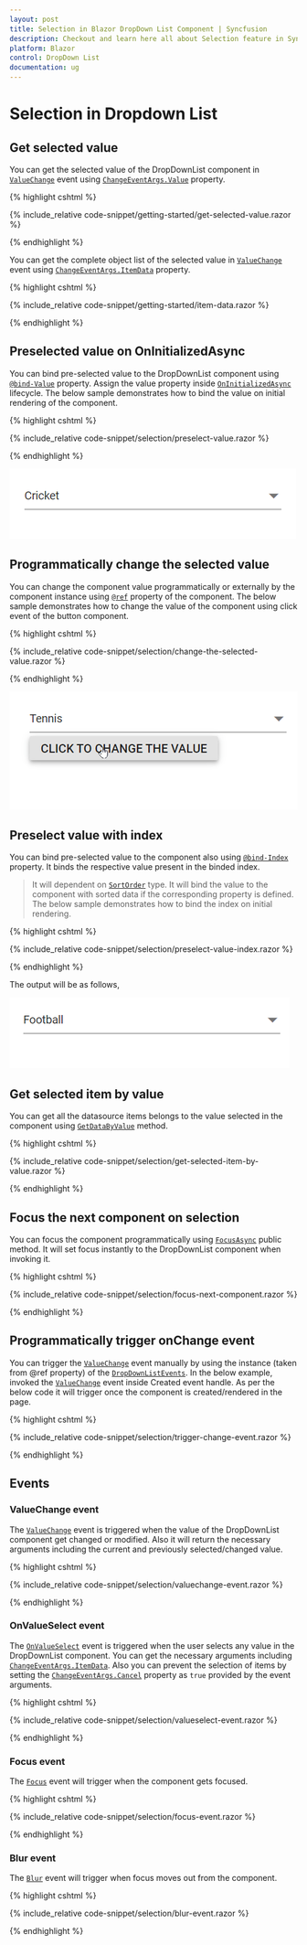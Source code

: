 ```yaml
---
layout: post
title: Selection in Blazor DropDown List Component | Syncfusion
description: Checkout and learn here all about Selection feature in Syncfusion Blazor DropDownList component and more.
platform: Blazor
control: DropDown List
documentation: ug
---
```


# Selection in Dropdown List

## Get selected value

You can get the selected value of the DropDownList component in [`ValueChange`](https://help.syncfusion.com/cr/blazor/Syncfusion.Blazor.DropDowns.DropDownListEvents-2.html#Syncfusion_Blazor_DropDowns_DropDownListEvents_2_ValueChange) event using [`ChangeEventArgs.Value`](https://help.syncfusion.com/cr/blazor/Syncfusion.Blazor.DropDowns.ChangeEventArgs-2.html#Syncfusion_Blazor_DropDowns_ChangeEventArgs_2_Value) property.

{% highlight cshtml %}

{% include_relative code-snippet/getting-started/get-selected-value.razor %}

{% endhighlight %}

You can get the complete object list of the selected value in [`ValueChange`](https://help.syncfusion.com/cr/blazor/Syncfusion.Blazor.DropDowns.DropDownListEvents-2.html#Syncfusion_Blazor_DropDowns_DropDownListEvents_2_ValueChange) event using [`ChangeEventArgs.ItemData`](https://help.syncfusion.com/cr/blazor/Syncfusion.Blazor.DropDowns.ChangeEventArgs-2.html#Syncfusion_Blazor_DropDowns_ChangeEventArgs_2_ItemData) property.

{% highlight cshtml %}

{% include_relative code-snippet/getting-started/item-data.razor %}

{% endhighlight %}

## Preselected value on OnInitializedAsync

You can bind pre-selected value to the DropDownList component using [`@bind-Value`](https://help.syncfusion.com/cr/blazor/Syncfusion.Blazor.DropDowns.SfDropDownList-2.html#Syncfusion_Blazor_DropDowns_SfDropDownList_2_Value) property. Assign the value property inside [`OnInitializedAsync`](https://learn.microsoft.com/en-us/aspnet/core/blazor/components/lifecycle?view=aspnetcore-6.0#component-initialization-oninitializedasync) lifecycle. The below sample demonstrates how to bind the value on initial rendering of the component.

{% highlight cshtml %}

{% include_relative code-snippet/selection/preselect-value.razor %}

{% endhighlight %}

![Blazor DropDownList with pre-select value](./images/selection/blazor_dropdown_preselect-value.png)

## Programmatically change the selected value

You can change the component value programmatically or externally by the component instance using [`@ref`](https://learn.microsoft.com/en-us/dotnet/csharp/language-reference/keywords/ref) property of the component. The below sample demonstrates how to change the value of the component using click event of the button component.

{% highlight cshtml %}

{% include_relative code-snippet/selection/change-the-selected-value.razor %}

{% endhighlight %}

![Blazor DropDownList with pre-select value before](./images/selection/blazor_dropdown_changing-selected-value.gif)

## Preselect value with index

You can bind pre-selected value to the component also using [`@bind-Index`](https://help.syncfusion.com/cr/blazor/Syncfusion.Blazor.DropDowns.SfDropDownList-2.html#Syncfusion_Blazor_DropDowns_SfDropDownList_2_Index) property. It binds the respective value present in the binded index.

> It will dependent on [`SortOrder`](https://help.syncfusion.com/cr/blazor/Syncfusion.Blazor.DropDowns.SortOrder.html) type. It will bind the value to the component with sorted data if the corresponding property is defined.
The below sample demonstrates how to bind the index on initial rendering.

{% highlight cshtml %}

{% include_relative code-snippet/selection/preselect-value-index.razor %}

{% endhighlight %}

The output will be as follows,

![Blazor DropDownList with bind-index](./images/selection/blazor_dropdown_preselect-value-index.png)

## Get selected item by value

You can get all the datasource items belongs to the value selected in the component using [`GetDataByValue`](https://help.syncfusion.com/cr/blazor/Syncfusion.Blazor.DropDowns.SfDropDownList-2.html#Syncfusion_Blazor_DropDowns_SfDropDownList_2_GetDataByValue__0_) method. 

{% highlight cshtml %}

{% include_relative code-snippet/selection/get-selected-item-by-value.razor %}

{% endhighlight %}

## Focus the next component on selection

You can focus the component programmatically using [`FocusAsync`](https://help.syncfusion.com/cr/blazor/Syncfusion.Blazor.DropDowns.SfDropDownList-2.html#Syncfusion_Blazor_DropDowns_SfDropDownList_2_FocusAsync) public method. It will set focus instantly to the DropDownList component when invoking it. 

{% highlight cshtml %}

{% include_relative code-snippet/selection/focus-next-component.razor %}

{% endhighlight %}

## Programmatically trigger onChange event

You can trigger the [`ValueChange`](https://help.syncfusion.com/cr/blazor/Syncfusion.Blazor.DropDowns.DropDownListEvents-2.html#Syncfusion_Blazor_DropDowns_DropDownListEvents_2_ValueChange) event manually by using the instance (taken from @ref property) of the [`DropDownListEvents`](https://help.syncfusion.com/cr/blazor/Syncfusion.Blazor.DropDowns.DropDownListEvents-2.html). In the below example, invoked the [`ValueChange`](https://help.syncfusion.com/cr/blazor/Syncfusion.Blazor.DropDowns.DropDownListEvents-2.html#Syncfusion_Blazor_DropDowns_DropDownListEvents_2_ValueChange) event inside Created event handle. As per the below code it will trigger once the component is created/rendered in the page.

{% highlight cshtml %}

{% include_relative code-snippet/selection/trigger-change-event.razor %}

{% endhighlight %}

## Events

### ValueChange event

The [`ValueChange`](https://help.syncfusion.com/cr/blazor/Syncfusion.Blazor.DropDowns.DropDownListEvents-2.html#Syncfusion_Blazor_DropDowns_DropDownListEvents_2_ValueChange) event is triggered when the value of the DropDownList component get changed or modified. Also it will return the necessary arguments including the current and previously selected/changed value.

{% highlight cshtml %}

{% include_relative code-snippet/selection/valuechange-event.razor %}

{% endhighlight %}

### OnValueSelect event

The [`OnValueSelect`](https://help.syncfusion.com/cr/blazor/Syncfusion.Blazor.DropDowns.DropDownListEvents-2.html#Syncfusion_Blazor_DropDowns_DropDownListEvents_2_OnValueSelect) event is triggered when the user selects any value in the DropDownList component. You can get the necessary arguments including [`ChangeEventArgs.ItemData`](https://help.syncfusion.com/cr/blazor/Syncfusion.Blazor.DropDowns.ChangeEventArgs-2.html#Syncfusion_Blazor_DropDowns_ChangeEventArgs_2_ItemData). Also you can prevent the selection of items by setting the [`ChangeEventArgs.Cancel`](https://help.syncfusion.com/cr/blazor/Syncfusion.Blazor.DropDowns.ChangeEventArgs-2.html#Syncfusion_Blazor_DropDowns_ChangeEventArgs_2_Cancel) property as `true` provided by the event arguments. 

{% highlight cshtml %}

{% include_relative code-snippet/selection/valueselect-event.razor %}

{% endhighlight %}

### Focus event

The [`Focus`](https://help.syncfusion.com/cr/blazor/Syncfusion.Blazor.DropDowns.DropDownListEvents-2.html#Syncfusion_Blazor_DropDowns_DropDownListEvents_2_Focus) event will trigger when the component gets focused. 

{% highlight cshtml %}

{% include_relative code-snippet/selection/focus-event.razor %}

{% endhighlight %}

### Blur event

The [`Blur`](https://help.syncfusion.com/cr/blazor/Syncfusion.Blazor.DropDowns.DropDownListEvents-2.html#Syncfusion_Blazor_DropDowns_DropDownListEvents_2_Blur) event will trigger when focus moves out from the component. 

{% highlight cshtml %}

{% include_relative code-snippet/selection/blur-event.razor %}

{% endhighlight %}